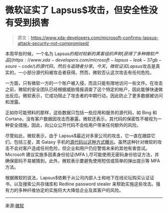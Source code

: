 # 微软证实了 Lapsus$攻击，但安全性没有受到损害

> 原文：<https://www.xda-developers.com/microsoft-confirms-lapsus-attack-security-not-compromised/>

本周早些时候，一个名为 Lapsus$的相对较新的黑客组织声称[获得了多种微软产品](https://www.xda-developers.com/microsoft-lapsus-leak-37gb-soure-code/)的源代码，然后与追随者分享。今天，微软证实 Lapsus$攻击是真实的，一小部分源代码被攻击者获得。然而，微软否认这次攻击有任何危险。

一方面，只有微软一方的一个账户被入侵，而且只能有限地访问一些文件。在攻击之前，微软的安全团队已经根据威胁情报调查了这个特定的帐户，因此能够快速做出反应。微软表示，它成功阻止了攻击者的中期行动，因此防止了更多数据被访问和泄露。

正如你可能预料的那样，这些数据只包括一些应用和服务的源代码，如 Bing 和 Cortana，没有客户数据因攻击而暴露。微软还表示，其代码的保密性不被视为一种安全措施，因此，向公众公开代码不会给用户带来任何额外的风险。

尽管如此，微软表示，由于 Lapsus$最近对多家公司的攻击，它一直在跟踪它们，包括三星，其 Galaxy 手机的[源代码以这种方式曝光](https://www.xda-developers.com/samsung-hack-source-code-galaxy-phones/)。虽然这种针对微软的攻击不会对客户造成任何危险，但企业和用户仍应警惕未来的其他有害尝试。Microsoft 建议实施多因素身份验证(MFA ),尽可能使用无密码身份验证方法，并确保密码不易被猜到。此外，微软表示要避免使用短信或简单的弹出提示等 MFA 方法。

根据微软的说法，Lapsus$依赖于从公司内部人士和地下在线论坛购买认证证书，以及搜索公共存储库和 Redline password stealer 来帮助实施这些攻击。强有力的多种纤维协定的实施将大大降低企业及其客户的风险。

* * *

来源:[微软](https://www.microsoft.com/security/blog/2022/03/22/dev-0537-criminal-actor-targeting-organizations-for-data-exfiltration-and-destruction/)